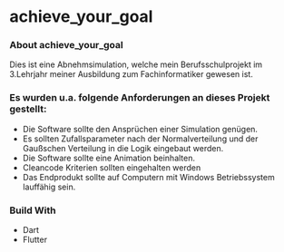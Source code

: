 # achieve_your_goal

### About achieve_your_goal

Dies ist eine Abnehmsimulation, welche mein Berufsschulprojekt im 3.Lehrjahr meiner Ausbildung zum Fachinformatiker gewesen ist.

### Es wurden u.a. folgende Anforderungen an dieses Projekt gestellt:

- Die Software sollte den Ansprüchen einer Simulation genügen.
- Es sollten Zufallsparameter nach der Normalverteilung und der Gaußschen Verteilung in die Logik eingebaut werden.
- Die Software sollte eine Animation beinhalten.
- Cleancode Kriterien sollten eingehalten werden
- Das Endprodukt sollte auf Computern mit Windows Betriebssystem lauffähig sein.

### Build With

- Dart
- Flutter
